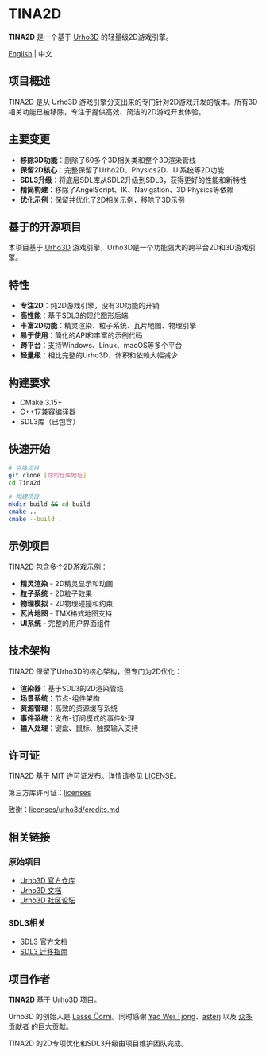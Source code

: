 # TINA2D

**TINA2D** 是一个基于 [Urho3D](https://github.com/urho3d/Urho3D) 的轻量级2D游戏引擎。

[English](README.md) | 中文

## 项目概述

TINA2D 是从 Urho3D 游戏引擎分支出来的专门针对2D游戏开发的版本。所有3D相关功能已被移除，专注于提供高效、简洁的2D游戏开发体验。

## 主要变更

- **移除3D功能**：删除了60多个3D相关类和整个3D渲染管线
- **保留2D核心**：完整保留了Urho2D、Physics2D、UI系统等2D功能
- **SDL3升级**：将底层SDL库从SDL2升级到SDL3，获得更好的性能和新特性
- **精简构建**：移除了AngelScript、IK、Navigation、3D Physics等依赖
- **优化示例**：保留并优化了2D相关示例，移除了3D示例

## 基于的开源项目

本项目基于 [Urho3D](https://github.com/urho3d/Urho3D) 游戏引擎，Urho3D是一个功能强大的跨平台2D和3D游戏引擎。

## 特性

- **专注2D**：纯2D游戏引擎，没有3D功能的开销
- **高性能**：基于SDL3的现代图形后端
- **丰富2D功能**：精灵渲染、粒子系统、瓦片地图、物理引擎
- **易于使用**：简化的API和丰富的示例代码
- **跨平台**：支持Windows、Linux、macOS等多个平台
- **轻量级**：相比完整的Urho3D，体积和依赖大幅减少

## 构建要求

- CMake 3.15+
- C++17兼容编译器
- SDL3库（已包含）

## 快速开始

```bash
# 克隆项目
git clone [你的仓库地址]
cd Tina2d

# 构建项目
mkdir build && cd build
cmake ..
cmake --build .
```

## 示例项目

TINA2D 包含多个2D游戏示例：

- **精灵渲染** - 2D精灵显示和动画
- **粒子系统** - 2D粒子效果
- **物理模拟** - 2D物理碰撞和约束
- **瓦片地图** - TMX格式地图支持
- **UI系统** - 完整的用户界面组件

## 技术架构

TINA2D 保留了Urho3D的核心架构，但专门为2D优化：

- **渲染器**：基于SDL3的2D渲染管线
- **场景系统**：节点-组件架构
- **资源管理**：高效的资源缓存系统
- **事件系统**：发布-订阅模式的事件处理
- **输入处理**：键盘、鼠标、触摸输入支持

## 许可证

TINA2D 基于 MIT 许可证发布。详情请参见 [LICENSE](licenses/urho3d/LICENSE)。

第三方库许可证：[licenses](licenses)

致谢：[licenses/urho3d/credits.md](licenses/urho3d/credits.md)

## 相关链接

### 原始项目
* [Urho3D 官方仓库](https://github.com/urho3d/Urho3D)
* [Urho3D 文档](https://urho3d-doxygen.github.io/latest/index.html)
* [Urho3D 社区论坛](https://github.com/urho3d-community/discussions/discussions)

### SDL3相关
* [SDL3 官方文档](https://wiki.libsdl.org/SDL3/FrontPage)
* [SDL3 迁移指南](https://github.com/libsdl-org/SDL/blob/main/docs/README-migration.md)

## 项目作者

**TINA2D** 基于 [Urho3D](https://github.com/urho3d/Urho3D) 项目。

Urho3D 的创始人是 [Lasse Öörni](https://github.com/cadaver)。同时感谢 [Yao Wei Tjong](https://github.com/weitjong)、[asterj](https://github.com/aster2013) 以及 [众多贡献者](https://github.com/urho3d/Urho3D/graphs/contributors) 的巨大贡献。

TINA2D 的2D专项优化和SDL3升级由项目维护团队完成。
